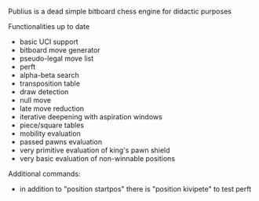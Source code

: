 Publius is a dead simple bitboard chess engine for didactic purposes

Functionalities up to date

- basic UCI support
- bitboard move generator
- pseudo-legal move list
- perft
- alpha-beta search
- transposition table
- draw detection
- null move
- late move reduction
- iterative deepening with aspiration windows
- piece/square tables
- mobility evaluation
- passed pawns evaluation
- very primitive evaluation of king's pawn shield
- very basic evaluation of non-winnable positions

Additional commands:
- in addition to "position startpos" there is "position kivipete" to test perft
